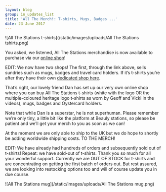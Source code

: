 ```yaml
---
layout: blog
group: in_updates_list
title: 'All The Merch!: T-shirts, Mugs, Badges ...'
date: 23 June 2017
---
```

![All The Stations t-shirts](/static/images/uploads/All The Stations tshirts.png)

You asked, we listened, All The Stations merchandise is now available to purchase via our [online shop](https://allthestations.co.uk/shop)!

EDIT: We now have two shops! The first, through the link above, sells sundries such as mugs, badges and travel card holders. If it’s t-shirts you’re after they have their own [dedicated shop here](http://stores.clothes2order.com/dztzstore/all-the-stations/).  

That’s right, our lovely friend Dan has set up our very own online shop where you can buy All The Stations t-shirts (white with the logo OR the multiple-coloured heritage logo t-shirts as worn by Geoff and Vicki in the videos), mugs, badges and Oystercard holders.

Note that while Dan is a superstar, he is not superhuman. Please remember we’re only tiny, a little bit like the platform at Beauly stations, so please be patient and we’ll get your merch to you as soon as we can!

At the moment we are only able to ship to the UK but we do hope to shortly be adding worldwide shipping costs. TO THE MERCH!

EDIT: We have already had hundreds of orders and subsequently sold out of t-shirts! Repeat: we have sold-out of t-shirts. Thank you so much for all your wonderful support. Currently we are OUT OF STOCK for t-shirts and are concentrating on getting the first batch of orders out. But rest assured, we are looking into restocking options too and will of course update you in due course.

![All The Stations mug](/static/images/uploads/All The Stations mug.png)


